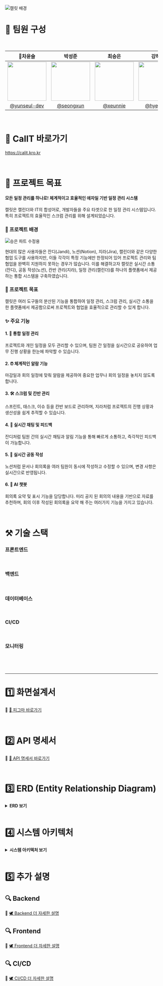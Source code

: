 
![캘릿 배경](https://github.com/user-attachments/assets/fc9a224e-d6c7-4836-b4b4-f7f6f0a67b18)

# 👀 팀원 구성

<br>

|                    **👑차윤슬**                      |                  **박성준**                   |                 **최승은**                  |                     **강혜정**                     |             **지연희**              |
|:------------------------------------------------:|:------------------------------------------:|:----------------------------------------:|:-----------------------------------------------:|:--------------------------------:|
| <img src="https://github.com/user-attachments/assets/8d255376-5ae9-4685-8f11-cd4b18a4bb55" width="128px"/> | <img src="https://github.com/user-attachments/assets/f49055cf-2b4d-41ac-bb7d-98b47d257c4b" width="128px"/> | <img src="https://github.com/user-attachments/assets/21e6cee5-c2f0-4c94-9a0a-938053c5342b" width="128px"/> | <img src="https://github.com/user-attachments/assets/813020ee-ef97-4f44-becd-38ef55a778b1" width="128px"/> | <img src="https://github.com/user-attachments/assets/cefb90f7-237b-4613-b6e2-89e1c40c00f3" width="128px"/> |
| [@yunseul-dev](https://github.com/yunseul-dev) | [@seongxun](https://github.com/seongxun) | [@xeunnie](https://github.com/xeunnie) | [ @hyejeung](https://github.com/hyejeung) | [@Aqulog](https://github.com/Aqulog) |



<br/>

# 📆 CalIT 바로가기
https://calit.kro.kr

<br>

# 🌟 프로젝트 목표

#### 모든 일정 관리를 하나로! 체계적이고 효율적인 애자일 기반 일정 관리 시스템

캘릿은 캘린더와 IT의 합성어로, 개발자들을 주요 타겟으로 한 일정 관리 시스템입니다. 특히 프로젝트의 효율적인 스크럼 관리를 위해 설계되었습니다.

### 📖 프로젝트 배경

![승은 파트 수정용](https://github.com/user-attachments/assets/9abdd43a-67ab-4db8-b50e-d0e5a1fc00d2)


현대의 많은 사용자들은 잔디(Jandi), 노션(Notion), 지라(Jira), 캘린더와 같은 다양한 협업 도구를 사용하지만, 이들 각각이 특정 기능에만 한정되어 있어 프로젝트 관리와 팀 협업을 완벽히 지원하지 못하는 경우가 많습니다. 이를 해결하고자 캘릿은 실시간 소통(잔디), 공동 작성(노션), 칸반 관리(지라), 일정 관리(캘린더)를 하나의 플랫폼에서 제공하는 통합 시스템을 구축하였습니다.

### 🎯 프로젝트 목표

캘릿은 여러 도구들의 분산된 기능을 통합하여 일정 관리, 스크럼 관리, 실시간 소통을 한 플랫폼에서 제공함으로써 프로젝트와 협업을 효율적으로 관리할 수 있게 합니다.

### ✨ 주요 기능

#### 1.	📅 통합 일정 관리

프로젝트와 개인 일정을 모두 관리할 수 있으며, 팀원 간 일정을 실시간으로 공유하여 업무 진행 상황을 한눈에 파악할 수 있습니다.

#### 2.	⏰ 체계적인 알람 기능

마감일과 회의 일정에 맞춰 알람을 제공하여 중요한 업무나 회의 일정을 놓치지 않도록 합니다.

#### 3.	🛠 스크럼 및 칸반 관리

스프린트, 태스크, 이슈 등을 칸반 보드로 관리하며, 지라처럼 프로젝트의 진행 상황과 생산성을 쉽게 추적할 수 있습니다.

#### 4.	💬 실시간 채팅 및 피드백

잔디처럼 팀원 간의 실시간 채팅과 알림 기능을 통해 빠르게 소통하고, 즉각적인 피드백이 가능합니다.

#### 5.	📝 실시간 공동 작성

노션처럼 문서나 회의록을 여러 팀원이 동시에 작성하고 수정할 수 있으며, 변경 사항은 실시간으로 반영됩니다.

#### 6. 🤖 AI 챗봇

회의록 요약 및 표시 기능을 담당합니다. 미리 공지 된 회의의 내용을 기반으로 자료를 추천하며, 회의 이후 작성된 회의록을 요약 해 주는 여러가지 기능을 가지고 있습니다.

<br/>

# ⚒️ 기술 스택


### 프론트엔드
<img src="https://img.shields.io/badge/Vue.js-181717?style=flat&logo=Vue.js&logoColor=4FC08D&color=white" alt=""> <img src="https://img.shields.io/badge/HTML5-181717?style=flat&logo=html5&logoColor=E34F26&color=white" alt=""> <img src="https://img.shields.io/badge/CSS3-181717?style=flat&logo=css3&logoColor=1572B6&color=white" alt=""> <img src="https://img.shields.io/badge/JavaScript-181717?style=flat&logo=javascript&logoColor=F7DF1E&color=white" alt=""> <img src="https://img.shields.io/badge/Nginx-181717?style=flat&logo=nginx&logoColor=009639&color=white" alt=""> <img src="https://img.shields.io/badge/Axios-181717?style=flat&logo=axios&logoColor=5A29E4&color=white" alt=""> <img src="https://img.shields.io/badge/Pinia-181717?style=flat&logo=pinia&logoColor=FEDD00&color=white" alt="">

### 백엔드
<img src="https://img.shields.io/badge/SpringBoot-181717?style=flat&logo=SpringBoot&logoColor=6DB33F&color=white" alt=""> <img src="https://img.shields.io/badge/Spring_Security-181717?style=flat&logo=SpringSecurity&logoColor=6DB33F&color=white" alt=""> <img src="https://img.shields.io/badge/JSON_Web_Tokens-181717?style=flat&logo=JSONWebTokens&logoColor=000000&color=white" alt=""> <img src="https://img.shields.io/badge/Spring-181717?style=flat&logo=Spring&logoColor=6DB33F&color=white" alt=""> <img src="https://img.shields.io/badge/Spring_Batch-181717?style=flat&logo=Spring&logoColor=6DB33F&color=white" alt=""> <img src="https://img.shields.io/badge/Apache_Kafka-181717?style=flat&logo=ApacheKafka&logoColor=231F20&color=white" alt=""> <img src="https://img.shields.io/badge/n8n-181717?style=flat&logo=n8n&logoColor=0F74E2&color=white" alt=""> <img src="https://img.shields.io/badge/Redis-181717?style=flat&logo=Redis&logoColor=DC382D&color=white" alt="">

### 데이터베이스
<img src="https://img.shields.io/badge/MariaDB-181717?style=flat&logo=MariaDB&logoColor=003545&color=white" alt=""> <img src="https://img.shields.io/badge/PostgreSQL-181717?style=flat&logo=PostgreSQL&logoColor=336791&color=white" alt=""> 

### CI/CD
<img src="https://img.shields.io/badge/Git-000?style=style&logo=Git&logoColor=F05032&color=white" alt=""> <img src="https://img.shields.io/badge/GitHub-181717?style=flat&logo=GitHub&logoColor=black&color=white" alt=""> <img src="https://img.shields.io/badge/Jenkins-D24939?style=flat&logo=jenkins&logoColor=D24939&color=white" alt=""> <img src="https://img.shields.io/badge/Docker-2496ED?style=flat&logo=Docker&logoColor=2496ED&color=white" alt=""> <img src="https://img.shields.io/badge/Kubernetes-326CE5?style=flat&logo=Kubernetes&logoColor=326CE5&color=white" alt="">

### 모니터링
<img src="https://img.shields.io/badge/Prometheus-181717?style=flat&logo=Prometheus&logoColor=E6522C&color=white" alt=""> <img src="https://img.shields.io/badge/Grafana-181717?style=flat&logo=Grafana&logoColor=F46800&color=white" alt="">


<br>

---

# 1️⃣ 화면설계서
🔗 [🎨 피그마 바로가기](https://www.figma.com/design/V59MNrd8govUfzrRPHeKZa/Wireframe?t=edCLfpAgm0v3cAhY-0)

<br>

# 2️⃣ API 명세서
🔗 [💌 API 명세서 바로가기](https://tropical-ferry-82d.notion.site/API-33445269d61e4c0183bcecd43e44ee61?pvs=74)

<br>

# 3️⃣ ERD (Entity Relationship Diagram)
<details>
  <summary><b>ERD 보기</b></summary>
  <div markdown="1">
    
![CalIT_v2 ERD](https://github.com/user-attachments/assets/db0e189b-f9f6-486a-87f6-96b50d10d6ca) 

<div style="border:1px solid black; padding:10px; width: 250px; font-size: 12px; margin-top: 10px;">
  <b>🔍 ERD 설명</b><br>
  <br>
  <ul>
    <li>🧡: 유저</li>
    <li>🩷: 스크럼 </li>
    <li>💛: 알람</li>
    <li>💙: 채팅</li>
    <li>💜: 챗봇</li>
    <li>💚: 게시판</li>
  </ul>
</div>

  </div>
</details>


<br>

# 4️⃣ 시스템 아키텍처
<details>
  <summary><b>시스템 아키텍처 보기</b></summary>
  <div markdown="1">

![CalIT_시스템 아키텍처_V2](https://github.com/user-attachments/assets/5edb89af-c3fa-4db7-bfd8-4690a3d0c065)

  </div>
</details>

<br>

# 5️⃣ 추가 설명

## 🔍 Backend

🔗 [🕊️ Backend 더 자세한 설명](https://github.com/beyond-sw-camp/be06-fin-MINIONZ-CalIT/blob/develop/backend/README.md)

## 🔍 Frontend

🔗 [🕊️ Frontend 더 자세한 설명](https://github.com/beyond-sw-camp/be06-fin-MINIONZ-CalIT/blob/develop/frontend/README.md)

## 🔍 CI/CD

🔗 [🕊️ CI/CD 더 자세한 설명](https://github.com/beyond-sw-camp/be06-fin-MINIONZ-CalIT/tree/develop/cicd)
